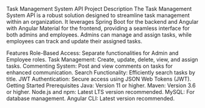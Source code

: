 Task Management System API
Project Description
The Task Management System API is a robust solution designed to streamline task management within an organization. It leverages Spring Boot for the backend and Angular with Angular Material for the frontend, providing a seamless interface for both admins and employees. Admins can manage and assign tasks, while employees can track and update their assigned tasks.

Features
Role-Based Access: Separate functionalities for Admin and Employee roles.
Task Management: Create, update, delete, view, and assign tasks.
Commenting System: Post and view comments on tasks for enhanced communication.
Search Functionality: Efficiently search tasks by title.
JWT Authentication: Secure access using JSON Web Tokens (JWT).
Getting Started
Prerequisites
Java: Version 11 or higher.
Maven: Version 3.6 or higher.
Node.js and npm: Latest LTS version recommended.
MySQL: For database management.
Angular CLI: Latest version recommended.
